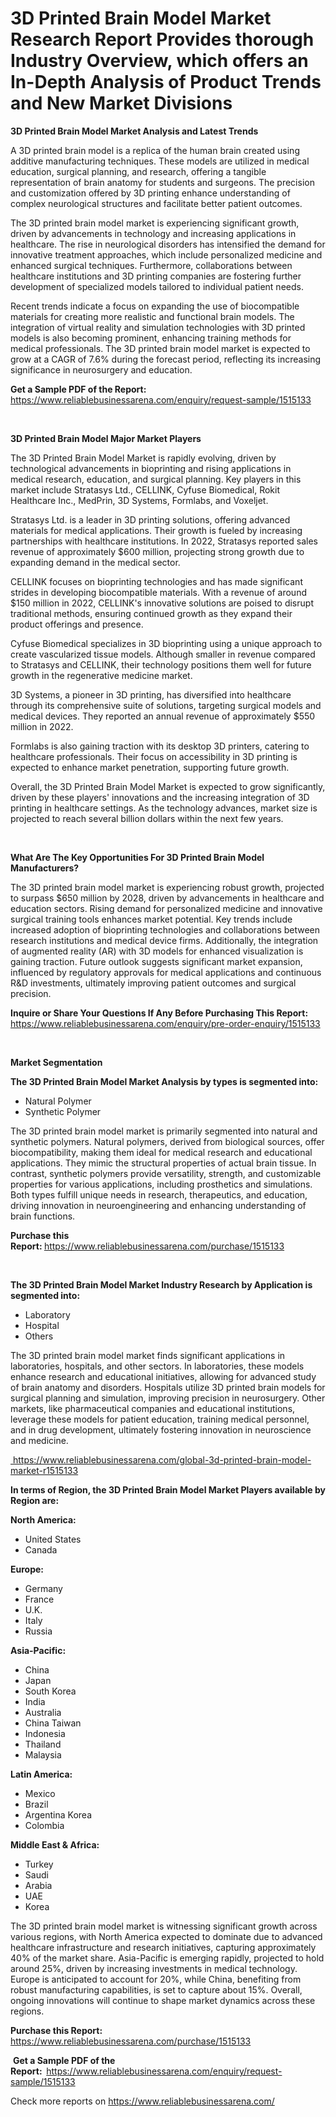 <p><h1>3D Printed Brain Model Market Research Report Provides thorough Industry Overview, which offers an In-Depth Analysis of Product Trends and New Market Divisions</h1></p><p><strong>3D Printed Brain Model Market Analysis and Latest Trends</strong></p>
<p><p>A 3D printed brain model is a replica of the human brain created using additive manufacturing techniques. These models are utilized in medical education, surgical planning, and research, offering a tangible representation of brain anatomy for students and surgeons. The precision and customization offered by 3D printing enhance understanding of complex neurological structures and facilitate better patient outcomes.</p><p>The 3D printed brain model market is experiencing significant growth, driven by advancements in technology and increasing applications in healthcare. The rise in neurological disorders has intensified the demand for innovative treatment approaches, which include personalized medicine and enhanced surgical techniques. Furthermore, collaborations between healthcare institutions and 3D printing companies are fostering further development of specialized models tailored to individual patient needs.</p><p>Recent trends indicate a focus on expanding the use of biocompatible materials for creating more realistic and functional brain models. The integration of virtual reality and simulation technologies with 3D printed models is also becoming prominent, enhancing training methods for medical professionals. The 3D printed brain model market is expected to grow at a CAGR of 7.6% during the forecast period, reflecting its increasing significance in neurosurgery and education.</p></p>
<p><strong>Get a Sample PDF of the Report:&nbsp;</strong> <a href="https://www.reliablebusinessarena.com/enquiry/request-sample/1515133?utm_campaign=2928&utm_medium=2&utm_source=Github&utm_content=ia&utm_term=04032025&utm_id=3d-printed-brain-model">https://www.reliablebusinessarena.com/enquiry/request-sample/1515133</a></p>
<p>&nbsp;</p>
<p><strong>3D Printed Brain Model Major Market Players</strong></p>
<p><p>The 3D Printed Brain Model Market is rapidly evolving, driven by technological advancements in bioprinting and rising applications in medical research, education, and surgical planning. Key players in this market include Stratasys Ltd., CELLINK, Cyfuse Biomedical, Rokit Healthcare Inc., MedPrin, 3D Systems, Formlabs, and Voxeljet.</p><p>Stratasys Ltd. is a leader in 3D printing solutions, offering advanced materials for medical applications. Their growth is fueled by increasing partnerships with healthcare institutions. In 2022, Stratasys reported sales revenue of approximately $600 million, projecting strong growth due to expanding demand in the medical sector.</p><p>CELLINK focuses on bioprinting technologies and has made significant strides in developing biocompatible materials. With a revenue of around $150 million in 2022, CELLINK's innovative solutions are poised to disrupt traditional methods, ensuring continued growth as they expand their product offerings and presence.</p><p>Cyfuse Biomedical specializes in 3D bioprinting using a unique approach to create vascularized tissue models. Although smaller in revenue compared to Stratasys and CELLINK, their technology positions them well for future growth in the regenerative medicine market.</p><p>3D Systems, a pioneer in 3D printing, has diversified into healthcare through its comprehensive suite of solutions, targeting surgical models and medical devices. They reported an annual revenue of approximately $550 million in 2022.</p><p>Formlabs is also gaining traction with its desktop 3D printers, catering to healthcare professionals. Their focus on accessibility in 3D printing is expected to enhance market penetration, supporting future growth.</p><p>Overall, the 3D Printed Brain Model Market is expected to grow significantly, driven by these players' innovations and the increasing integration of 3D printing in healthcare settings. As the technology advances, market size is projected to reach several billion dollars within the next few years.</p></p>
<p>&nbsp;</p>
<p><strong>What Are The Key Opportunities For 3D Printed Brain Model Manufacturers?</strong></p>
<p><p>The 3D printed brain model market is experiencing robust growth, projected to surpass $650 million by 2028, driven by advancements in healthcare and education sectors. Rising demand for personalized medicine and innovative surgical training tools enhances market potential. Key trends include increased adoption of bioprinting technologies and collaborations between research institutions and medical device firms. Additionally, the integration of augmented reality (AR) with 3D models for enhanced visualization is gaining traction. Future outlook suggests significant market expansion, influenced by regulatory approvals for medical applications and continuous R&D investments, ultimately improving patient outcomes and surgical precision.</p></p>
<p><strong>Inquire or Share Your Questions If Any Before Purchasing This Report:</strong> <a href="https://www.reliablebusinessarena.com/enquiry/pre-order-enquiry/1515133?utm_campaign=2928&utm_medium=2&utm_source=Github&utm_content=ia&utm_term=04032025&utm_id=3d-printed-brain-model">https://www.reliablebusinessarena.com/enquiry/pre-order-enquiry/1515133</a></p>
<p>&nbsp;</p>
<p><strong>Market Segmentation</strong></p>
<p><strong>The 3D Printed Brain Model Market Analysis by types is segmented into:</strong></p>
<p><ul><li>Natural Polymer</li><li>Synthetic Polymer</li></ul></p>
<p><p>The 3D printed brain model market is primarily segmented into natural and synthetic polymers. Natural polymers, derived from biological sources, offer biocompatibility, making them ideal for medical research and educational applications. They mimic the structural properties of actual brain tissue. In contrast, synthetic polymers provide versatility, strength, and customizable properties for various applications, including prosthetics and simulations. Both types fulfill unique needs in research, therapeutics, and education, driving innovation in neuroengineering and enhancing understanding of brain functions.</p></p>
<p><strong>Purchase this Report:&nbsp;</strong><a href="https://www.reliablebusinessarena.com/purchase/1515133?utm_campaign=2928&utm_medium=2&utm_source=Github&utm_content=ia&utm_term=04032025&utm_id=3d-printed-brain-model">https://www.reliablebusinessarena.com/purchase/1515133</a></p>
<p>&nbsp;</p>
<p><strong>The 3D Printed Brain Model Market Industry Research by Application is segmented into:</strong></p>
<p><ul><li>Laboratory</li><li>Hospital</li><li>Others</li></ul></p>
<p><p>The 3D printed brain model market finds significant applications in laboratories, hospitals, and other sectors. In laboratories, these models enhance research and educational initiatives, allowing for advanced study of brain anatomy and disorders. Hospitals utilize 3D printed brain models for surgical planning and simulation, improving precision in neurosurgery. Other markets, like pharmaceutical companies and educational institutions, leverage these models for patient education, training medical personnel, and in drug development, ultimately fostering innovation in neuroscience and medicine.</p></p>
<p><a href="https://www.reliablebusinessarena.com/global-3d-printed-brain-model-market-r1515133?utm_campaign=2928&utm_medium=2&utm_source=Github&utm_content=ia&utm_term=04032025&utm_id=3d-printed-brain-model">&nbsp;https://www.reliablebusinessarena.com/global-3d-printed-brain-model-market-r1515133</a></p>
<p><strong>In terms of Region, the 3D Printed Brain Model Market Players available by Region are:</strong></p>
<p>
    <p> <strong> North America: </strong>
        <ul>
            <li>United States</li>
            <li>Canada</li>
        </ul>
        </p> 
    <p> <strong> Europe: </strong>
        <ul>
            <li>Germany</li>
            <li>France</li>
            <li>U.K.</li>
            <li>Italy</li>
            <li>Russia</li>
        </ul>
        </p> 
    <p> <strong> Asia-Pacific: </strong>
        <ul>
            <li>China</li>
            <li>Japan</li>
            <li>South Korea</li>
            <li>India</li>
            <li>Australia</li>
            <li>China Taiwan</li>
            <li>Indonesia</li>
            <li>Thailand</li>
            <li>Malaysia</li>
        </ul>
        </p> 
    <p> <strong> Latin America: </strong>
        <ul>
            <li>Mexico</li>
            <li>Brazil</li>
            <li>Argentina Korea</li>
            <li>Colombia</li>
        </ul>
        </p> 
    <p> <strong> Middle East & Africa: </strong>
        <ul>
            <li>Turkey</li>
            <li>Saudi</li>
            <li>Arabia</li>
            <li>UAE</li>
            <li>Korea</li>
        </ul>
    </p>
    </p>
<p><p>The 3D printed brain model market is witnessing significant growth across various regions, with North America expected to dominate due to advanced healthcare infrastructure and research initiatives, capturing approximately 40% of the market share. Asia-Pacific is emerging rapidly, projected to hold around 25%, driven by increasing investments in medical technology. Europe is anticipated to account for 20%, while China, benefiting from robust manufacturing capabilities, is set to capture about 15%. Overall, ongoing innovations will continue to shape market dynamics across these regions.</p></p>
<p><strong>Purchase this Report: </strong><a href="https://www.reliablebusinessarena.com/purchase/1515133?utm_campaign=2928&utm_medium=2&utm_source=Github&utm_content=ia&utm_term=04032025&utm_id=3d-printed-brain-model">https://www.reliablebusinessarena.com/purchase/1515133</a></p>
<p>&nbsp;<strong>Get a Sample PDF of the Report:&nbsp;&nbsp;</strong><a href="https://www.reliablebusinessarena.com/enquiry/request-sample/1515133?utm_campaign=2928&utm_medium=2&utm_source=Github&utm_content=ia&utm_term=04032025&utm_id=3d-printed-brain-model">https://www.reliablebusinessarena.com/enquiry/request-sample/1515133</a></p>
<p><strong></strong></p>
<p>Check more reports on <a href="https://www.reliablebusinessarena.com/?utm_campaign=2928&utm_medium=2&utm_source=Github&utm_content=ia&utm_term=04032025&utm_id=3d-printed-brain-model">https://www.reliablebusinessarena.com/</a></p>